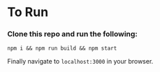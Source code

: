 # To Run

### Clone this repo and run the following:

```
npm i && npm run build && npm start
```

Finally navigate to `localhost:3000` in your browser.
